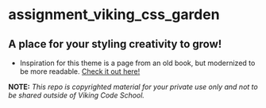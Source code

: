 assignment_viking_css_garden
============================

## A place for your styling creativity to grow!
* Inspiration for this theme is a page from an old book, but modernized to be more readable.
[Check it out here!](https://imminent-print.surge.sh)


**NOTE:** *This repo is copyrighted material for your private use only and not to be shared outside of Viking Code School.*

